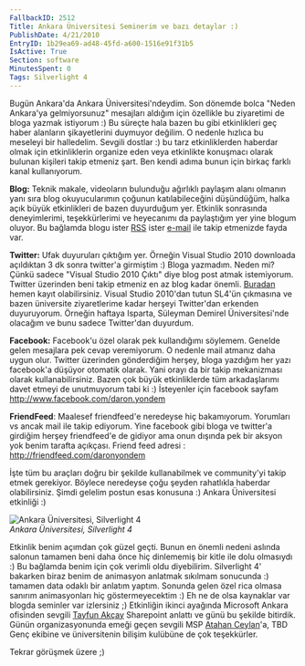 ```yaml
---
FallbackID: 2512
Title: Ankara Üniversitesi Seminerim ve bazı detaylar :)
PublishDate: 4/21/2010
EntryID: 1b29ea69-ad48-45fd-a600-1516e91f31b5
IsActive: True
Section: software
MinutesSpent: 0
Tags: Silverlight 4
---
```

Bugün Ankara'da Ankara Üniversitesi'ndeydim. Son dönemde bolca "Neden
Ankara'ya gelmiyorsunuz" mesajları aldığım için özellikle bu ziyaretimi
de bloga yazmak istiyorum :) Bu süreçte hala bazen bu gibi etkinlikleri
geç haber alanların şikayetlerini duymuyor değilim. O nedenle hızlıca bu
meseleyi bir halledelim. Sevgili dostlar :) bu tarz etkinliklerden
haberdar olmak için etkinliklerin organize eden veya etkinlikte
konuşmacı olarak bulunan kişileri takip etmeniz şart. Ben kendi adıma
bunun için birkaç farklı kanal kullanıyorum.

**Blog:** Teknik makale, videoların bulunduğu ağırlıklı paylaşım alanı
olmanın yanı sıra blog okuyucularımın çoğunun katılabileceğini
düşündüğüm, halka açık büyük etkinlikleri de bazen duyurduğum yer.
Etkinlik sonrasında deneyimlerimi, teşekkürlerimi ve heyecanımı da
paylaştığım yer yine blogum oluyor. Bu bağlamda blogu ister
[RSS](http://feeds2.feedburner.com/daronyondem) ister
[e-mail](http://www.feedburner.com/fb/a/emailverifySubmit?feedId=1981693&loc=en_US)
ile takip etmenizde fayda var.

**Twitter:** Ufak duyuruları çıktığım yer. Örneğin Visual Studio 2010
downloada açıldıktan 3 dk sonra twitter'a girmiştim :) Bloga yazmadım.
Neden mi? Çünkü sadece "Visual Studio 2010 Çıktı" diye blog post atmak
istemiyorum. Twitter üzerinden beni takip etmeniz en az blog kadar
önemli. [Buradan](http://twitter.com/daronyondem) hemen kayıt
olabilirsiniz. Visual Studio 2010'dan tutun SL4'ün çıkmasına ve bazen
üniversite ziyaretlerime kadar herşeyi Twitter'dan erkenden duyuruyorum.
Örneğin haftaya Isparta, Süleyman Demirel Üniversitesi'nde olacağım ve
bunu sadece Twitter'dan duyurdum.

**Facebook:** Facebook'u özel olarak pek kullandığımı söylemem. Genelde
gelen mesajlara pek cevap veremiyorum. O nedenle mail atmanız daha uygun
olur. Twitter üzerinden gönderdiğim herşey, bloga yazdığım her yazı
facebook'a düşüyor otomatik olarak. Yani orayı da bir takip mekanizması
olarak kullanabilirsiniz. Bazen çok büyük etkinliklerde tüm
arkadaşlarımı davet etmeyi de unutmuyorum tabi ki :) İsteyenler için
facebook sayfam <http://www.facebook.com/daron.yondem>

**FriendFeed**: Maalesef friendfeed'e neredeyse hiç bakamıyorum.
Yorumları vs ancak mail ile takip ediyorum. Yine facebook gibi bloga ve
twitter'a girdiğim herşey friendfeed'e de gidiyor ama onun dışında pek
bir aksyon yok benim tarafta açıkçası. Friend feed adresi :
<http://friendfeed.com/daronyondem>

İşte tüm bu araçları doğru bir şekilde kullanabilmek ve community'yi
takip etmek gerekiyor. Böylece neredeyse çoğu şeyden rahatlıkla haberdar
olabilirsiniz. Şimdi gelelim postun esas konusuna :) Ankara Üniversitesi
etkinliği :)

![Ankara Üniversitesi, Silverlight
4](http://cdn.daron.yondem.com/assets/2512/20042010_1.jpg)\
*Ankara Üniversitesi, Silverlight 4*

Etkinlik benim açımdan çok güzel geçti. Bunun en önemli nedeni aslında
salonun tamamen beni daha önce hiç dinlememiş bir kitle ile dolu
olmasıydı :) Bu bağlamda benim için çok verimli oldu diyebilirim.
Silverlight 4' bakarken biraz benim de animasyon anlatmak sıkılmam
sonucunda :) tamamen data odaklı bir anlatım yaptım. Sonunda gelen özel
rica olmasa sanırım animasyonları hiç göstermeyecektim :) Eh ne de olsa
kaynaklar var blogda seminler var izlersiniz ;) Etkinliğin ikinci
ayağında Microsoft Ankara ofisinden sevgili [Tayfun
Akçay](http://www.tayfunakcay.com/) Sharepoint anlattı ve günü bu
şekilde bitirdik. Günün organizasyonunda emeği geçen sevgili MSP [Atahan
Ceylan](http://atahanceylan.blogspot.com/)'a, TBD Genç ekibine ve
üniversitenin bilişim kulübüne de çok teşekkürler.

Tekrar görüşmek üzere ;)


